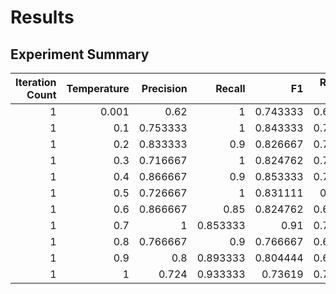 # Results

## Experiment Summary
|   Iteration Count |   Temperature |   Precision |   Recall |       F1 |   ROUGE-1 |   ROUGE-2 |   ROUGE-L |
|------------------:|--------------:|------------:|---------:|---------:|----------:|----------:|----------:|
|                 1 |         0.001 |    0.62     | 1        | 0.743333 |  0.694782 |  0.601037 |  0.682436 |
|                 1 |         0.1   |    0.753333 | 1        | 0.843333 |  0.742171 |  0.634237 |  0.730406 |
|                 1 |         0.2   |    0.833333 | 0.9      | 0.826667 |  0.714946 |  0.629336 |  0.713793 |
|                 1 |         0.3   |    0.716667 | 1        | 0.824762 |  0.717817 |  0.641657 |  0.707006 |
|                 1 |         0.4   |    0.866667 | 0.9      | 0.853333 |  0.735934 |  0.654138 |  0.734334 |
|                 1 |         0.5   |    0.726667 | 1        | 0.831111 |  0.62124  |  0.536165 |  0.618266 |
|                 1 |         0.6   |    0.866667 | 0.85     | 0.824762 |  0.688102 |  0.563594 |  0.684243 |
|                 1 |         0.7   |    1        | 0.853333 | 0.91     |  0.740542 |  0.674364 |  0.740542 |
|                 1 |         0.8   |    0.766667 | 0.9      | 0.766667 |  0.693204 |  0.57674  |  0.691    |
|                 1 |         0.9   |    0.8      | 0.893333 | 0.804444 |  0.613582 |  0.509714 |  0.600687 |
|                 1 |         1     |    0.724    | 0.933333 | 0.73619  |  0.717501 |  0.627934 |  0.713313 |
